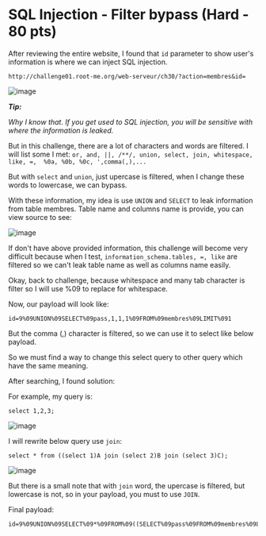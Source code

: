 # SQL Injection - Filter bypass (Hard - 80 pts)

After reviewing the entire website, I found that `id` parameter to show user's information is where we can inject SQL injection.

```
http://challenge01.root-me.org/web-serveur/ch30/?action=membres&id=
```
![image](https://user-images.githubusercontent.com/83667873/151038833-ebcc404a-9e4b-416f-b827-6bc1159b5a6c.png)

***Tip:***

*Why I know that. If you get used to SQL injection, you will be sensitive with where the information is leaked.*

But in this challenge, there are a lot of characters and words are filtered. I will list some I met: `or, and, ||, /**/, union, select, join, whitespace, like, =,  %0a, %0b, %0c, ',comma(,),...`

But with `select` and `union`, just upercase is filtered, when I change these words to lowercase, we can bypass.

With these information, my idea is use  `UNION` and `SELECT` to leak information from table membres. Table name and columns name is provide, you can view source to see:

![image](https://user-images.githubusercontent.com/83667873/151036192-d74d4ba7-d7f2-48cf-8a7b-cd4383bfbcd7.png)

If don't have above provided information, this challenge will become very difficult because when I test, `information_schema.tables, =, like` are filtered so we can't leak table name as well as columns name easily.

Okay, back to challenge, because whitespace and many tab character is filter so I will use %09 to replace for whitespace.

Now, our payload will look like:

```
id=9%09UNION%09SELECT%09pass,1,1,1%09FROM%09membres%09LIMIT%091
```
But the comma (,) character is filtered, so we can use it to select like below payload.

So we must find a way to change this select query to other query which have the same meaning.

After searching, I found solution:

For example, my query is:
```
select 1,2,3;
```
![image](https://user-images.githubusercontent.com/83667873/151038392-2493818d-620f-4fe1-b817-338238991cca.png)

I will rewrite below query use `join`:

```
select * from ((select 1)A join (select 2)B join (select 3)C);
```
![image](https://user-images.githubusercontent.com/83667873/151038432-c4351dfc-8898-4457-bcdf-33d97eaf2400.png)

But there is a small note that with `join` word, the upercase is filtered, but lowercase is not, so in your payload, you must to use `JOIN`.

Final payload:

```
id=9%09UNION%09SELECT%09*%09FROM%09((SELECT%09pass%09FROM%09membres%09LIMIT%091)A%09JOIN%09(SELECT%092)B%09JOIN%09(SELECT%093)C%09JOIN%09(SELECT%093)D)
```
